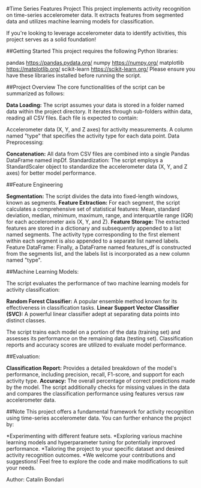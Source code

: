 #Time Series Features Project
This project implements activity recognition on time-series accelerometer data. It extracts features from segmented data and utilizes machine learning models for classification.

If you're looking to leverage accelerometer data to identify activities, this project serves as a solid foundation!

##Getting Started
This project requires the following Python libraries:

pandas https://pandas.pydata.org/
numpy https://numpy.org/
matplotlib https://matplotlib.org/
scikit-learn https://scikit-learn.org/
Please ensure you have these libraries installed before running the script.

##Project Overview
The core functionalities of the script can be summarized as follows:

**Data Loading:** The script assumes your data is stored in a folder named data within the project directory. It iterates through sub-folders within data, reading all CSV files. Each file is expected to contain:

Accelerometer data (X, Y, and Z axes) for activity measurements.
A column named "type" that specifies the activity type for each data point.
Data Preprocessing:

**Concatenation:** All data from CSV files are combined into a single Pandas DataFrame named inpDf.
Standardization: The script employs a StandardScaler object to standardize the accelerometer data (X, Y, and Z axes) for better model performance.

##Feature Engineering

**Segmentation:** The script divides the data into fixed-length windows, known as segments.
**Feature Extraction:** For each segment, the script calculates a comprehensive set of statistical features:
Mean, standard deviation, median, minimum, maximum, range, and interquartile range (IQR) for each accelerometer axis (X, Y, and Z).
**Feature Storage:** The extracted features are stored in a dictionary and subsequently appended to a list named segments. The activity type corresponding to the first element within each segment is also appended to a separate list named labels.
Feature DataFrame: Finally, a DataFrame named features_df is constructed from the segments list, and the labels list is incorporated as a new column named "type".

##Machine Learning Models:

The script evaluates the performance of two machine learning models for activity classification:

**Random Forest Classifier:** A popular ensemble method known for its effectiveness in classification tasks.
**Linear Support Vector Classifier (SVC):** A powerful linear classifier adept at separating data points into distinct classes.

The script trains each model on a portion of the data (training set) and assesses its performance on the remaining data (testing set). Classification reports and accuracy scores are utilized to evaluate model performance.

##Evaluation:

**Classification Report:** Provides a detailed breakdown of the model's performance, including precision, recall, F1-score, and support for each activity type.
**Accuracy:** The overall percentage of correct predictions made by the model.
The script additionally checks for missing values in the data and compares the classification performance using features versus raw accelerometer data.

##Note
This project offers a fundamental framework for activity recognition using time-series accelerometer data. You can further enhance the project by:

*Experimenting with different feature sets.
*Exploring various machine learning models and hyperparameter tuning for potentially improved performance.
*Tailoring the project to your specific dataset and desired activity recognition outcomes.
*We welcome your contributions and suggestions! Feel free to explore the code and make modifications to suit your needs.

Author: Catalin Bondari

